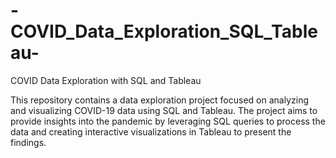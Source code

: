 # -COVID_Data_Exploration_SQL_Tableau-
COVID Data Exploration with SQL and Tableau

This repository contains a data exploration project focused on analyzing and visualizing COVID-19 data using SQL and Tableau. The project aims to provide insights into the pandemic by leveraging SQL queries to process the data and creating interactive visualizations in Tableau to present the findings.
